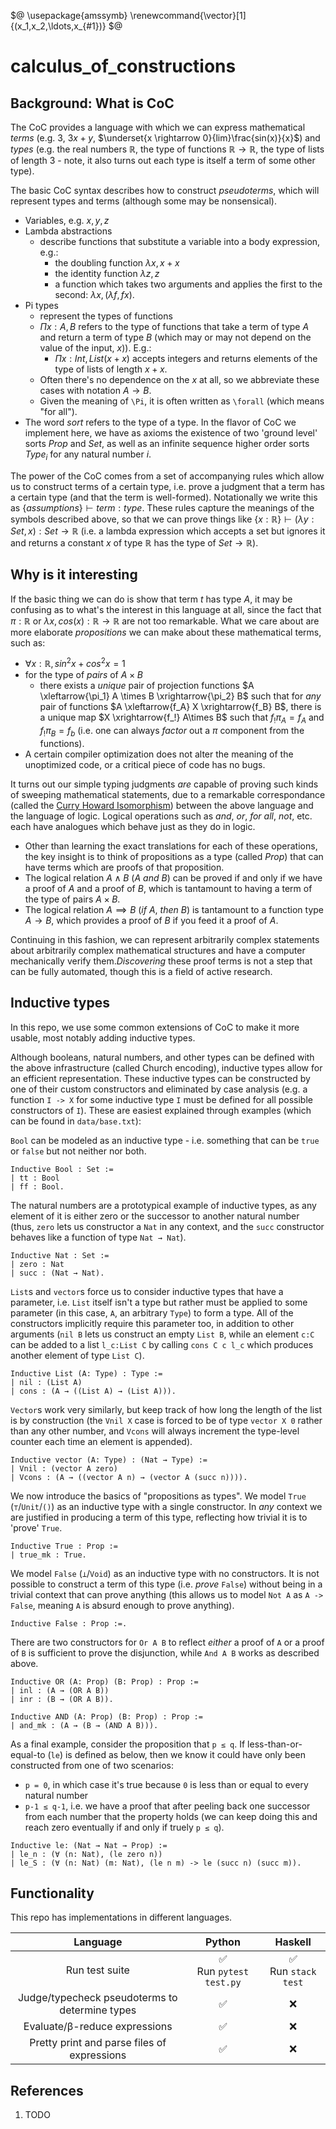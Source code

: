 <!--
    To generate the readme, run:

    docker run -ti --rm -v /Users/ksb/calculus_of_constructions:/test/usr maltegruber/readme-tex:1.0.0;

    see: https://github.com/MalteGruber/readme-tex

-->

$@
\usepackage{amssymb}
\renewcommand{\vector}[1]{(x_1,x_2,\ldots,x_{#1})}
$@

# calculus_of_constructions

## Background: What is CoC

The CoC provides a language with which we can express mathematical _terms_ (e.g. $3$, $3x+y$, $\underset{x \rightarrow 0}{lim}\frac{sin(x)}{x}$) and _types_ (e.g. the real numbers $\mathbb{R}$, the type of functions $\mathbb{R} \rightarrow \mathbb{R}$, the type of lists of length $3$ - note, it also turns out each type is itself a term of some other type).

The basic CoC syntax describes how to construct _pseudoterms_, which will represent types and terms (although some may be nonsensical).

- Variables, e.g. $x,y,z$
- Lambda abstractions
  - describe functions that substitute a variable into a body expression, e.g.:
    - the doubling function $\lambda x, x+x$
    - the identity function $\lambda z, z$
    - a function which takes two arguments and applies the first to the second: $\lambda x, (\lambda f, f x)$.
- Pi types
  - represent the types of functions
  - $\Pi x:A, B$ refers to the type of functions that take a term of type $A$ and return a term of type $B$ (which may or may not depend on the value of the input, $x$)). E.g.:
    - $\Pi x:Int, List (x+x)$ accepts integers and returns elements of the type of lists of length $x+x$.
  - Often there's no dependence on the $x$ at all, so we abbreviate these cases with notation $A \rightarrow B$.
  - Given the meaning of `\Pi`, it is often written as `\forall` (which means "for all").
- The word _sort_ refers to the type of a type. In the flavor of CoC we implement here, we have as axioms the existence of two 'ground level' sorts $Prop$ and $Set$, as well as an infinite sequence higher order sorts $Type_i$ for any natural number $i$.

The power of the CoC comes from a set of accompanying rules which allow us to construct terms of a certain type, i.e. prove a judgment that a term has a certain type (and that the term is well-formed). Notationally we write this as $\{assumptions\} \vdash term : type$. These rules capture the meanings of the symbols described above, so that we can prove things like $\{x:\mathbb{R}\} \vdash (\lambda y: Set, x) : Set \rightarrow \mathbb{R}$ (i.e. a lambda expression which accepts a set but ignores it and returns a constant $x$ of type $\mathbb{R}$ has the type of $Set \rightarrow \mathbb{R}$).

## Why is it interesting

If the basic thing we can do is show that term $t$ has type $A$, it may be confusing as to what's the interest in this language at all, since the fact that $\pi: \mathbb{R}$ or $\lambda x, cos(x): \mathbb{R} \rightarrow \mathbb{R}$ are not too remarkable. What we care about are more elaborate _propositions_ we can make about these mathematical terms, such as:

- $\forall x: \mathbb{R}, sin^2x+cos^2x=1$
- for the type of _pairs_ of $A \times B$
  - there exists a _unique_ pair of projection functions $A \xleftarrow{\pi_1} A \times B \xrightarrow{\pi_2} B$ such that for _any_ pair of functions $A \xleftarrow{f_A} X \xrightarrow{f_B} B$, there is a unique map $X \xrightarrow{f_!} A\times B$ such that $f_!\pi_A = f_A$ and $f_!\pi_B=f_b$ (i.e. one can always _factor_ out a $\pi$ component from the functions).
- A certain compiler optimization does not alter the meaning of the unoptimized code, or a critical piece of code has no bugs.

It turns out our simple typing judgments _are_ capable of proving such kinds of sweeping mathematical statements, due to a remarkable correspondance (called the [Curry Howard Isomorphism](https://en.wikipedia.org/wiki/Curry%E2%80%93Howard_correspondence)) between the above language and the language of logic. Logical operations such as _and_, _or_, _for all_, _not_, etc. each have analogues which behave just as they do in logic.

- Other than learning the exact translations for each of these operations, the key insight is to think of propositions as a type (called $Prop$) that can have terms which are proofs of that proposition.
- The logical relation $A \land B$ ($A$ _and_ $B$) can be proved if and only if we have a proof of $A$ and a proof of $B$, which is tantamount to having a term of the type of pairs $A \times B$.
- The logical relation $A \implies B$ (_if_ $A$, _then_ $B$) is tantamount to a function type $A \rightarrow B$, which provides a proof of $B$ if you feed it a proof of $A$.

Continuing in this fashion, we can represent arbitrarily complex statements about arbitrarily complex mathematical structures and have a computer mechanically verify them._Discovering_ these proof terms is not a step that can be fully automated, though this is a field of active research.

## Inductive types

In this repo, we use some common extensions of CoC to make it more usable, most notably adding inductive types.

Although booleans, natural numbers, and other types can be defined with the above infrastructure (called Church encoding), inductive types allow for an efficient representation. These inductive types can be constructed by one of their custom constructors and eliminated by case analysis (e.g. a function `I -> X` for some inductive type `I` must be defined for all possible constructors of `I`). These are easiest explained through examples (which can be found in `data/base.txt`):

`Bool` can be modeled as an inductive type - i.e. something that can be `true` or `false` but not neither nor both.

```
Inductive Bool : Set :=
| tt : Bool
| ff : Bool.
```

The natural numbers are a prototypical example of inductive types, as any element of it is either zero or the successor to another natural number (thus, `zero` lets us constructor a `Nat` in any context, and the `succ` constructor behaves like a function of type `Nat → Nat`).

```
Inductive Nat : Set :=
| zero : Nat
| succ : (Nat → Nat).
```

`List`s and `vector`s force us to consider inductive types that have a parameter, i.e. `List` itself isn't a type but rather must be applied to some parameter (in this case, `A`, an arbitrary `Type`) to form a type. All of the constructors implicitly require this parameter too, in addition to other arguments (`nil B` lets us construct an empty `List B`, while an element `c:C` can be added to a list `l_c:List C` by calling `cons C c l_c` which produces another element of type `List C`).

```
Inductive List (A: Type) : Type :=
| nil : (List A)
| cons : (A → ((List A) → (List A))).
```

`Vector`s work very similarly, but keep track of how long the length of the list is by construction (the `Vnil X` case is forced to be of type `vector X 0` rather than any other number, and `Vcons` will always increment the type-level counter each time an element is appended).

```
Inductive vector (A: Type) : (Nat → Type) :=
| Vnil : (vector A zero)
| Vcons : (A → ((vector A n) → (vector A (succ n)))).
```

We now introduce the basics of "propositions as types". We model `True` (`⊤`/`Unit`/`()`) as an inductive type with a single constructor. In _any_ context we are justified in producing a term of this type, reflecting how trivial it is to 'prove' `True`.

```
Inductive True : Prop :=
| true_mk : True.
```

We model `False` (`⟂`/`Void`) as an inductive type with no constructors. It is not possible to construct a term of this type (i.e. _prove_ `False`) without being in a trivial context that can prove anything (this allows us to model `Not A` as `A -> False`, meaning `A` is absurd enough to prove anything).

```
Inductive False : Prop :=.
```

There are two constructors for `Or A B` to reflect _either_ a proof of `A` or a proof of `B` is sufficient to prove the disjunction, while `And A B` works as described above.

```
Inductive OR (A: Prop) (B: Prop) : Prop :=
| inl : (A → (OR A B))
| inr : (B → (OR A B)).

Inductive AND (A: Prop) (B: Prop) : Prop :=
| and_mk : (A → (B → (AND A B))).
```

As a final example, consider the proposition that `p ≤ q`. If less-than-or-equal-to (`le`) is defined as below, then we know it could have only been constructed from one of two scenarios:

- `p = 0`, in which case it's true because `0` is less than or equal to every natural number
- `p-1 ≤ q-1`, i.e. we have a proof that after peeling back one successor from each number that the property holds (we can keep doing this and reach zero eventually if and only if truely `p ≤ q`).

```
Inductive le: (Nat → Nat → Prop) :=
| le_n : (∀ (n: Nat), (le zero n))
| le_S : (∀ (n: Nat) (m: Nat), (le n m) -> le (succ n) (succ m)).
```

## Functionality

This repo has implementations in different languages.

|                    Language                    |           Python            |         Haskell          |
| :--------------------------------------------: | :-------------------------: | :----------------------: |
|                 Run test suite                 | ✅<br> Run `pytest test.py` | ✅ <br> Run `stack test` |
| Judge/typecheck pseudoterms to determine types |             ✅              |            ❌            |
|         Evaluate/β-reduce expressions          |             ✅              |            ❌            |
|  Pretty print and parse files of expressions   |             ✅              |            ❌            |

## References

1. TODO

```

```
